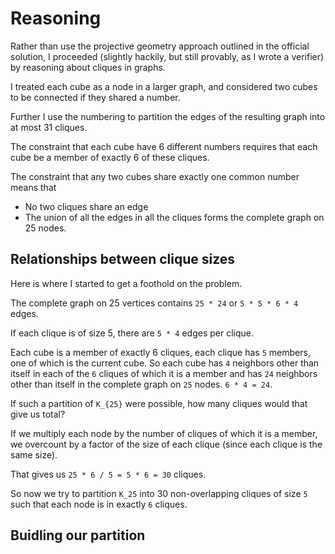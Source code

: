 Reasoning
=======

Rather than use the projective geometry approach outlined in the official solution, 
I proceeded (slightly hackily, but still provably, as I wrote a verifier) by reasoning about cliques in graphs.

I treated each cube as a node in a larger graph, and considered two cubes to be
connected if they shared a number.

Further I use the numbering to partition the edges of the resulting graph into
at most 31 cliques.

The constraint that each cube have 6 different numbers requires that each cube be a
member of exactly 6 of these cliques.

The constraint that any two cubes share exactly one common number means that
 * No two cliques share an edge
 * The union of all the edges in all the cliques forms the complete graph on 25 nodes.

Relationships between clique sizes
--------

Here is where I started to get a foothold on the problem.

The complete graph on 25 vertices contains `25 * 24` or `5 * 5 * 6 * 4` edges.

If each clique is of size 5, there are `5 * 4` edges per clique.

Each cube is a member of exactly 6 cliques, each clique has `5` members, one of which
is the current cube.  So each cube has `4` neighbors other than itself in each of the `6` cliques of which it is a member and has `24` neighbors other than itself in the complete graph on `25` nodes.  `6 * 4 = 24`.

If such a partition of `K_{25}` were possible, how many cliques would that give us total?

If we multiply each node by the number of cliques of which it is a member, we overcount
by a factor of the size of each clique (since each clique is the same size).

That gives us `25 * 6 / 5 = 5 * 6 = 30` cliques.

So now we try to partition `K_25` into 30 non-overlapping cliques of size `5` such that each node is in exactly `6` cliques.

Buidling our partition
-------

